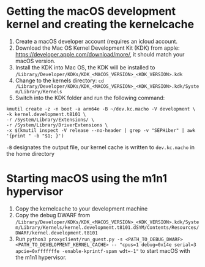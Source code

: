 # Getting the macOS development kernel and creating the kernelcache

1. Create a macOS developer account (requires an icloud account.
2. Download the Mac OS Kernel Development Kit (KDK) from apple: https://developer.apple.com/download/more/, it should match your macOS version.
3. Install the KDK into Mac OS, the KDK will be installed to `/Library/Developer/KDKs/KDK_<MACOS_VERSION>_<KDK_VERSION>.kdk`
4. Change to the kernels directory: `cd /Library/Developer/KDKs/KDK_<MACOS_VERSION>_<KDK_VERSION>.kdk/System/Library/Kernels`
5. Switch into the KDK folder and run the following command:
```
kmutil create -z -n boot -a arm64e -B ~/dev.kc.macho -V development \
-k kernel.development.t8101 \
-r /System/Library/Extensions/ \
-r /System/Library/DriverExtensions \
-x $(kmutil inspect -V release --no-header | grep -v "SEPHiber" | awk '{print " -b "$1; }')
```
`-B` designates the output file, our kernel cache is written to `dev.kc.macho` in the home directory

# Starting macOS using the m1n1 hypervisor
1. Copy the kernelcache to your development machine
2. Copy the debug DWARF from `/Library/Developer/KDKs/KDK_<MACOS_VERSION>_<KDK_VERSION>.kdk/System/Library/Kernels/kernel.development.t8101.dSYM/Contents/Resources/DWARF/kernel.development.t8101`
3. Run 
```python3 proxyclient/run_guest.py -s <PATH_TO_DEBUG_DWARF> <PATH_TO_DEVELOPMENT_KERNEL_CACHE> -- "cpus=1 debug=0x14e serial=3 apcie=0xfffffffe -enable-kprintf-spam wdt=-1"```
to start macOS with the m1n1 hypervisor.